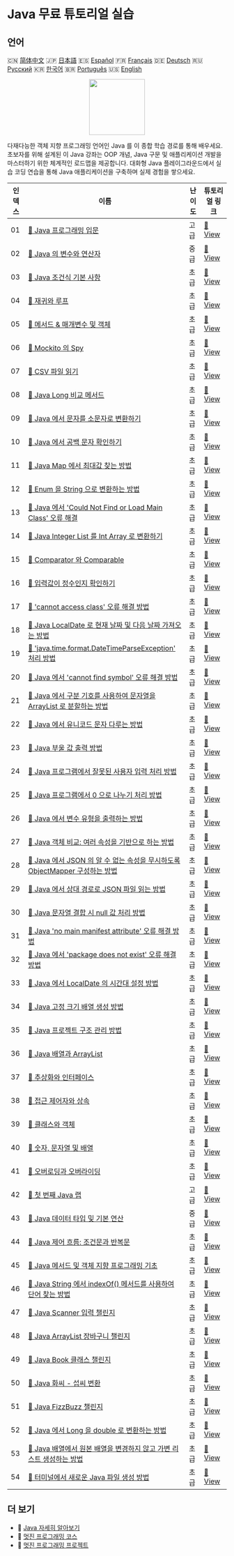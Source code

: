 # Java 무료 튜토리얼 실습

## 언어

🇨🇳 [简体中文](README_zh.md) 🇯🇵 [日本語](README_ja.md) 🇪🇸 [Español](README_es.md) 🇫🇷 [Français](README_fr.md) 🇩🇪 [Deutsch](README_de.md) 🇷🇺 [Русский](README_ru.md) 🇰🇷 [한국어](README_ko.md) 🇧🇷 [Português](README_pt.md) 🇺🇸 [English](README.md) 

<div align="center">
<img width="128px" src="https://file.labex.io/path/vBtgM8cNsQFn.png">
</div>

다재다능한 객체 지향 프로그래밍 언어인 Java 를 이 종합 학습 경로를 통해 배우세요. 초보자를 위해 설계된 이 Java 강좌는 OOP 개념, Java 구문 및 애플리케이션 개발을 마스터하기 위한 체계적인 로드맵을 제공합니다. 대화형 Java 플레이그라운드에서 실습 코딩 연습을 통해 Java 애플리케이션을 구축하며 실제 경험을 쌓으세요.

|   인덱스 | 이름                                                                                                                                                                                                  | 난이도   | 튜토리얼 링크                                                                                                                            |
|----------|-------------------------------------------------------------------------------------------------------------------------------------------------------------------------------------------------------|----------|------------------------------------------------------------------------------------------------------------------------------------------|
|       01 | [📖 Java 프로그래밍 입문](https://labex.io/ko/tutorials/java-introduction-to-java-programming-178546)                                                                                                 | 고급     | [🔗 View](https://labex.io/ko/tutorials/java-introduction-to-java-programming-178546)                                                    |
|       02 | [📖 Java 의 변수와 연산자](https://labex.io/ko/tutorials/java-variables-and-operators-in-java-178553)                                                                                                 | 중급     | [🔗 View](https://labex.io/ko/tutorials/java-variables-and-operators-in-java-178553)                                                     |
|       03 | [📖 Java 조건식 기본 사항](https://labex.io/ko/tutorials/java-java-conditional-expressions-fundamentals-178545)                                                                                       | 초급     | [🔗 View](https://labex.io/ko/tutorials/java-java-conditional-expressions-fundamentals-178545)                                           |
|       04 | [📖 재귀와 루프](https://labex.io/ko/tutorials/java-recursion-and-loops-178552)                                                                                                                       | 초급     | [🔗 View](https://labex.io/ko/tutorials/java-recursion-and-loops-178552)                                                                 |
|       05 | [📖 메서드 & 매개변수 및 객체](https://labex.io/ko/tutorials/java-methods-parameters-and-object-178547)                                                                                               | 초급     | [🔗 View](https://labex.io/ko/tutorials/java-methods-parameters-and-object-178547)                                                       |
|       06 | [📖 Mockito 의 Spy](https://labex.io/ko/tutorials/java-spy-in-mockito-117989)                                                                                                                         | 초급     | [🔗 View](https://labex.io/ko/tutorials/java-spy-in-mockito-117989)                                                                      |
|       07 | [📖 CSV 파일 읽기](https://labex.io/ko/tutorials/java-reading-a-csv-file-117982)                                                                                                                      | 초급     | [🔗 View](https://labex.io/ko/tutorials/java-reading-a-csv-file-117982)                                                                  |
|       08 | [📖 Java Long 비교 메서드](https://labex.io/ko/tutorials/java-java-long-compare-method-117868)                                                                                                        | 초급     | [🔗 View](https://labex.io/ko/tutorials/java-java-long-compare-method-117868)                                                            |
|       09 | [📖 Java 에서 문자를 소문자로 변환하기](https://labex.io/ko/tutorials/java-convert-character-to-lowercase-in-java-117580)                                                                             | 초급     | [🔗 View](https://labex.io/ko/tutorials/java-convert-character-to-lowercase-in-java-117580)                                              |
|       10 | [📖 Java 에서 공백 문자 확인하기](https://labex.io/ko/tutorials/java-determining-space-characters-in-java-117547)                                                                                     | 초급     | [🔗 View](https://labex.io/ko/tutorials/java-determining-space-characters-in-java-117547)                                                |
|       11 | [📖 Java Map 에서 최대값 찾는 방법](https://labex.io/ko/tutorials/java-how-to-find-maximum-value-map-117436)                                                                                          | 초급     | [🔗 View](https://labex.io/ko/tutorials/java-how-to-find-maximum-value-map-117436)                                                       |
|       12 | [📖 Enum 을 String 으로 변환하는 방법](https://labex.io/ko/tutorials/java-how-to-convert-enum-to-string-117421)                                                                                       | 초급     | [🔗 View](https://labex.io/ko/tutorials/java-how-to-convert-enum-to-string-117421)                                                       |
|       13 | [📖 Java 에서 'Could Not Find or Load Main Class' 오류 해결](https://labex.io/ko/tutorials/java-resolving-could-not-find-or-load-main-class-error-in-java-117401)                                     | 초급     | [🔗 View](https://labex.io/ko/tutorials/java-resolving-could-not-find-or-load-main-class-error-in-java-117401)                           |
|       14 | [📖 Java Integer List 를 Int Array 로 변환하기](https://labex.io/ko/tutorials/java-convert-integer-list-to-int-array-117397)                                                                          | 초급     | [🔗 View](https://labex.io/ko/tutorials/java-convert-integer-list-to-int-array-117397)                                                   |
|       15 | [📖 Comparator 와 Comparable](https://labex.io/ko/tutorials/java-comparator-and-comparable-117394)                                                                                                    | 초급     | [🔗 View](https://labex.io/ko/tutorials/java-comparator-and-comparable-117394)                                                           |
|       16 | [📖 입력값이 정수인지 확인하기](https://labex.io/ko/tutorials/java-check-if-input-is-integer-117391)                                                                                                  | 초급     | [🔗 View](https://labex.io/ko/tutorials/java-check-if-input-is-integer-117391)                                                           |
|       17 | [📖 'cannot access class' 오류 해결 방법](https://labex.io/ko/tutorials/java-how-to-resolve-cannot-access-class-error-417323)                                                                         | 초급     | [🔗 View](https://labex.io/ko/tutorials/java-how-to-resolve-cannot-access-class-error-417323)                                            |
|       18 | [📖 Java LocalDate 로 현재 날짜 및 다음 날짜 가져오는 방법](https://labex.io/ko/tutorials/java-how-to-get-the-current-date-and-next-date-using-localdate-in-java-414036)                              | 초급     | [🔗 View](https://labex.io/ko/tutorials/java-how-to-get-the-current-date-and-next-date-using-localdate-in-java-414036)                   |
|       19 | [📖 'java.time.format.DateTimeParseException' 처리 방법](https://labex.io/ko/tutorials/java-how-to-handle-java-time-format-datetimeparseexception-417320)                                             | 초급     | [🔗 View](https://labex.io/ko/tutorials/java-how-to-handle-java-time-format-datetimeparseexception-417320)                               |
|       20 | [📖 Java 에서 'cannot find symbol' 오류 해결 방법](https://labex.io/ko/tutorials/java-how-to-resolve-cannot-find-symbol-error-in-java-415709)                                                         | 초급     | [🔗 View](https://labex.io/ko/tutorials/java-how-to-resolve-cannot-find-symbol-error-in-java-415709)                                     |
|       21 | [📖 Java 에서 구분 기호를 사용하여 문자열을 ArrayList 로 분할하는 방법](https://labex.io/ko/tutorials/java-how-to-split-a-string-into-an-arraylist-using-a-delimiter-in-java-415655)                  | 초급     | [🔗 View](https://labex.io/ko/tutorials/java-how-to-split-a-string-into-an-arraylist-using-a-delimiter-in-java-415655)                   |
|       22 | [📖 Java 에서 유니코드 문자 다루는 방법](https://labex.io/ko/tutorials/java-how-to-work-with-unicode-characters-in-java-414959)                                                                       | 초급     | [🔗 View](https://labex.io/ko/tutorials/java-how-to-work-with-unicode-characters-in-java-414959)                                         |
|       23 | [📖 Java 부울 값 출력 방법](https://labex.io/ko/tutorials/java-how-to-print-a-java-boolean-result-414108)                                                                                             | 초급     | [🔗 View](https://labex.io/ko/tutorials/java-how-to-print-a-java-boolean-result-414108)                                                  |
|       24 | [📖 Java 프로그램에서 잘못된 사용자 입력 처리 방법](https://labex.io/ko/tutorials/java-how-to-handle-invalid-user-input-in-a-java-program-414054)                                                     | 초급     | [🔗 View](https://labex.io/ko/tutorials/java-how-to-handle-invalid-user-input-in-a-java-program-414054)                                  |
|       25 | [📖 Java 프로그램에서 0 으로 나누기 처리 방법](https://labex.io/ko/tutorials/java-how-to-handle-division-by-zero-in-java-programs-414047)                                                             | 초급     | [🔗 View](https://labex.io/ko/tutorials/java-how-to-handle-division-by-zero-in-java-programs-414047)                                     |
|       26 | [📖 Java 에서 변수 유형을 출력하는 방법](https://labex.io/ko/tutorials/java-how-to-print-variable-type-in-java-421459)                                                                                | 초급     | [🔗 View](https://labex.io/ko/tutorials/java-how-to-print-variable-type-in-java-421459)                                                  |
|       27 | [📖 Java 객체 비교: 여러 속성을 기반으로 하는 방법](https://labex.io/ko/tutorials/java-how-to-compare-java-objects-based-on-multiple-attributes-417392)                                               | 초급     | [🔗 View](https://labex.io/ko/tutorials/java-how-to-compare-java-objects-based-on-multiple-attributes-417392)                            |
|       28 | [📖 Java 에서 JSON 의 알 수 없는 속성을 무시하도록 ObjectMapper 구성하는 방법](https://labex.io/ko/tutorials/java-how-to-configure-objectmapper-to-ignore-unknown-properties-in-json-in-java-417583)  | 초급     | [🔗 View](https://labex.io/ko/tutorials/java-how-to-configure-objectmapper-to-ignore-unknown-properties-in-json-in-java-417583)          |
|       29 | [📖 Java 에서 상대 경로로 JSON 파일 읽는 방법](https://labex.io/ko/tutorials/java-how-to-read-json-file-from-relative-path-in-java-417587)                                                            | 초급     | [🔗 View](https://labex.io/ko/tutorials/java-how-to-read-json-file-from-relative-path-in-java-417587)                                    |
|       30 | [📖 Java 문자열 결합 시 null 값 처리 방법](https://labex.io/ko/tutorials/java-how-to-handle-null-values-when-joining-java-strings-417590)                                                             | 초급     | [🔗 View](https://labex.io/ko/tutorials/java-how-to-handle-null-values-when-joining-java-strings-417590)                                 |
|       31 | [📖 Java 'no main manifest attribute' 오류 해결 방법](https://labex.io/ko/tutorials/java-how-to-fix-no-main-manifest-attribute-error-in-java-417707)                                                  | 초급     | [🔗 View](https://labex.io/ko/tutorials/java-how-to-fix-no-main-manifest-attribute-error-in-java-417707)                                 |
|       32 | [📖 Java 에서 'package does not exist' 오류 해결 방법](https://labex.io/ko/tutorials/java-how-to-fix-package-does-not-exist-error-in-java-417708)                                                     | 초급     | [🔗 View](https://labex.io/ko/tutorials/java-how-to-fix-package-does-not-exist-error-in-java-417708)                                     |
|       33 | [📖 Java 에서 LocalDate 의 시간대 설정 방법](https://labex.io/ko/tutorials/java-how-to-set-time-zone-for-localdate-in-java-417752)                                                                    | 초급     | [🔗 View](https://labex.io/ko/tutorials/java-how-to-set-time-zone-for-localdate-in-java-417752)                                          |
|       34 | [📖 Java 고정 크기 배열 생성 방법](https://labex.io/ko/tutorials/java-how-to-create-java-arrays-with-fixed-size-418028)                                                                               | 초급     | [🔗 View](https://labex.io/ko/tutorials/java-how-to-create-java-arrays-with-fixed-size-418028)                                           |
|       35 | [📖 Java 프로젝트 구조 관리 방법](https://labex.io/ko/tutorials/java-how-to-manage-java-project-structure-419476)                                                                                     | 초급     | [🔗 View](https://labex.io/ko/tutorials/java-how-to-manage-java-project-structure-419476)                                                |
|       36 | [📖 Java 배열과 ArrayList](https://labex.io/ko/tutorials/java-java-arrays-and-arraylists-413820)                                                                                                      | 초급     | [🔗 View](https://labex.io/ko/tutorials/java-java-arrays-and-arraylists-413820)                                                          |
|       37 | [📖 추상화와 인터페이스](https://labex.io/ko/tutorials/java-abstraction-and-interface-178542)                                                                                                         | 초급     | [🔗 View](https://labex.io/ko/tutorials/java-abstraction-and-interface-178542)                                                           |
|       38 | [📖 접근 제어자와 상속](https://labex.io/ko/tutorials/java-access-modifiers-and-inheritance-178543)                                                                                                   | 초급     | [🔗 View](https://labex.io/ko/tutorials/java-access-modifiers-and-inheritance-178543)                                                    |
|       39 | [📖 클래스와 객체](https://labex.io/ko/tutorials/java-class-and-object-178544)                                                                                                                        | 초급     | [🔗 View](https://labex.io/ko/tutorials/java-class-and-object-178544)                                                                    |
|       40 | [📖 숫자, 문자열 및 배열](https://labex.io/ko/tutorials/java-number-string-and-array-178548)                                                                                                          | 초급     | [🔗 View](https://labex.io/ko/tutorials/java-number-string-and-array-178548)                                                             |
|       41 | [📖 오버로딩과 오버라이딩](https://labex.io/ko/tutorials/java-overloading-and-overriding-178549)                                                                                                      | 초급     | [🔗 View](https://labex.io/ko/tutorials/java-overloading-and-overriding-178549)                                                          |
|       42 | [📖 첫 번째 Java 랩](https://labex.io/ko/tutorials/java-your-first-java-lab-411751)                                                                                                                   | 고급     | [🔗 View](https://labex.io/ko/tutorials/java-your-first-java-lab-411751)                                                                 |
|       43 | [📖 Java 데이터 타입 및 기본 연산](https://labex.io/ko/tutorials/java-java-data-types-and-basic-operations-413744)                                                                                    | 중급     | [🔗 View](https://labex.io/ko/tutorials/java-java-data-types-and-basic-operations-413744)                                                |
|       44 | [📖 Java 제어 흐름: 조건문과 반복문](https://labex.io/ko/tutorials/java-java-control-flow-conditionals-and-loops-413751)                                                                              | 초급     | [🔗 View](https://labex.io/ko/tutorials/java-java-control-flow-conditionals-and-loops-413751)                                            |
|       45 | [📖 Java 메서드 및 객체 지향 프로그래밍 기초](https://labex.io/ko/tutorials/java-java-methods-and-basic-object-oriented-programming-413809)                                                           | 초급     | [🔗 View](https://labex.io/ko/tutorials/java-java-methods-and-basic-object-oriented-programming-413809)                                  |
|       46 | [📖 Java String 에서 indexOf() 메서드를 사용하여 단어 찾는 방법](https://labex.io/ko/tutorials/java-how-to-find-a-word-in-a-java-string-using-the-indexof-method-414025)                              | 초급     | [🔗 View](https://labex.io/ko/tutorials/java-how-to-find-a-word-in-a-java-string-using-the-indexof-method-414025)                        |
|       47 | [📖 Java Scanner 입력 챌린지](https://labex.io/ko/tutorials/java-java-scanner-input-challenge-413835)                                                                                                 | 초급     | [🔗 View](https://labex.io/ko/tutorials/java-java-scanner-input-challenge-413835)                                                        |
|       48 | [📖 Java ArrayList 장바구니 챌린지](https://labex.io/ko/tutorials/java-java-arraylist-shopping-cart-challenge-413849)                                                                                 | 초급     | [🔗 View](https://labex.io/ko/tutorials/java-java-arraylist-shopping-cart-challenge-413849)                                              |
|       49 | [📖 Java Book 클래스 챌린지](https://labex.io/ko/tutorials/java-java-book-class-challenge-413850)                                                                                                     | 초급     | [🔗 View](https://labex.io/ko/tutorials/java-java-book-class-challenge-413850)                                                           |
|       50 | [📖 Java 화씨 - 섭씨 변환](https://labex.io/ko/tutorials/java-java-fahrenheit-to-celsius-conversion-413851)                                                                                           | 초급     | [🔗 View](https://labex.io/ko/tutorials/java-java-fahrenheit-to-celsius-conversion-413851)                                               |
|       51 | [📖 Java FizzBuzz 챌린지](https://labex.io/ko/tutorials/java-java-fizzbuzz-challenge-413852)                                                                                                          | 초급     | [🔗 View](https://labex.io/ko/tutorials/java-java-fizzbuzz-challenge-413852)                                                             |
|       52 | [📖 Java 에서 Long 을 double 로 변환하는 방법](https://labex.io/ko/tutorials/java-how-to-convert-a-long-to-a-double-in-java-413969)                                                                   | 초급     | [🔗 View](https://labex.io/ko/tutorials/java-how-to-convert-a-long-to-a-double-in-java-413969)                                           |
|       53 | [📖 Java 배열에서 원본 배열을 변경하지 않고 가변 리스트 생성하는 방법](https://labex.io/ko/tutorials/java-how-to-create-a-mutable-list-from-a-java-array-without-affecting-the-original-array-413983) | 초급     | [🔗 View](https://labex.io/ko/tutorials/java-how-to-create-a-mutable-list-from-a-java-array-without-affecting-the-original-array-413983) |
|       54 | [📖 터미널에서 새로운 Java 파일 생성 방법](https://labex.io/ko/tutorials/java-how-to-create-a-new-java-file-in-the-terminal-413984)                                                                   | 초급     | [🔗 View](https://labex.io/ko/tutorials/java-how-to-create-a-new-java-file-in-the-terminal-413984)                                       |

## 더 보기

- 🔗 [Java 자세히 알아보기](https://labex.io/ko/skilltrees/java)
- 🔗 [멋진 프로그래밍 코스](https://github.com/labex-labs/awesome-programming-courses)
- 🔗 [멋진 프로그래밍 프로젝트](https://github.com/labex-labs/awesome-programming-projects)

